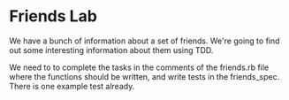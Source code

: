 # Friends Lab

We have a bunch of information about a set of friends. We're going to find out some interesting information about them using TDD.

We need to to complete the tasks in the comments of the friends.rb file where the functions should be written, and write tests in the friends_spec. There is one example test already.